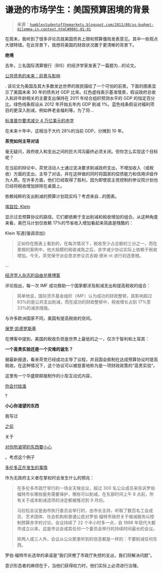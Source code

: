 <!--yml

类别：未分类

日期：2024-05-18 04:18:04

-->

# 谦逊的市场学生：美国预算困境的背景

> 来源：[`humblestudentofthemarkets.blogspot.com/2011/08/us-budget-dilemma-in-context.html#0001-01-01`](https://humblestudentofthemarkets.blogspot.com/2011/08/us-budget-dilemma-in-context.html#0001-01-01)

在周末，我听到了很多评论员就美国债务上限和预算僵局发表意见。其中一些观点大错特错。在此背景下，我想将美国的财政状况置于更清晰的背景下。

**绝境**

去年，三名国际清算银行（BIS）的经济学家发表了一篇题为...的论文。

[公共债务的未来：前景与影响](http://www.bis.org/publ/work300.pdf?noframes=1)

. 该论文为美国及其大多数发达世界的居民描绘了一个可怕的前景。下面的图表显示了美国未来 30 年的债务对 GDP 比率。红色虚线表示基准情景，假设政府总收入和非年龄相关的主要支出保持在 2011 年经合组织预测水平的 GDP 的恒定百分比。绿色线条假设从 2012 年开始五年内 GDP 削减 1%。蓝色线条假设对福利项目的更深入削减，例如养老金福利等。为了将...

[标准普尔要求减少 4 万亿美元的赤字](http://www.foxbusiness.com/markets/2011/07/28/sp-4-trillion-is-only-start/)

在未来十年中，这相当于大约 28%的当前 GDP，分摊到 10 年。

**茶党如何主导对话**

毫无疑问，政府收入和支出之间的巨大鸿沟最终必须关闭。但你怎么实现这个目标呢？

在当前的辩论中，茶党活动人士通过坚决要求削减政府支出，不增加收入（或税收）方面的支出，主导了对话，并在这样做的同时将国家的偿债能力和信用评级作为人质。在许多方面，他们已经取得了胜利，因为即使民主党控制的参议院计划也已经将税收增加排除在桌面上。

依赖纯粹的支出削减的预算计划现实吗？考虑来自...的图表。

[埃兹拉· Klein](http://www.washingtonpost.com/blogs/ezra-klein/post/the-budget-deals-of-reagan-bush-clinton-and-obama-in-one-chart/2011/07/06/gIQA98w11H_blog.html)

显示过去预算协议的路径。它们都依赖于支出削减和税收增加的组合。从这种角度来看，奥巴马计划仅依赖 17%的节省收入增加看起来简直是残酷的：

Klein 写道[强调添加]:

> 正如你在图表上看到的，在每次情况下，税收至少占总额的三分之一，而在里根的案例中，他大规模的税收减免之后，赤字减少协议实际上依赖于税收增加。今天，茶党保守派会恳求参议员吉姆·德米 nt 进行初选里根。

...

[经济学人杂志的自由兑换博客](http://www.economist.com/blogs/freeexchange/2011/07/america%E2%80%99s-debt-ceiling)

评论指出，每一次 IMF 成功救助一个国家都涉及削减支出和提高税收的组合：

> 简单地说，国际货币基金组织（IMF）认为成功的财政整顿，其影响超过 83%的是公共支出削减，而在成功的财政整顿中，税收增长占到 17%至 33%的减赤措施。

与许多欧洲国家不同，美国有提高税收的空间。

[保罗·凯德罗斯基](http://paul.kedrosky.com/archives/2011/07/tax-burdens-around-the-world.html)

在博客中提到，美国的税收负担是世界上最低的之一，仅次于智利和土耳其：

**一个高贵实验还是一个灾难的诞生？**

据最新报道，看来茶党已经成功主导了议程，并且国会抵制在达成预算协议时提高税收。在这种情况下，这个协议可以被慈善地称为是一项财政政策的“高贵实验”。

这里有一个华盛顿邮报制作的小型互动式内容，

[你会付给谁](http://www.washingtonpost.com/wp-srv/special/politics/federal-debt-limit-you-choose-who-gets-paid/)

?

**小心你渴望的东西**

我写过

[之前](http://humblestudentofthemarkets.blogspot.com/2011/07/analyzing-debt-ceiling-impasse.html)

关于

[对你所渴望的东西要小心](http://www.frumforum.com/paybacks-a-bitch)

。考虑这个例子

[多伦多正在发生的事情](http://www.theglobeandmail.com/news/national/toronto/torontos-22-hour-council-meeting-ends-with-one-message-dont-cut-anything/article2114033/page1/)

作为无政府主义者在掌权时会发生什么的预兆：

> 在多伦多市政厅举行的一场全天候会议，超过 300 名公众成员来告诉罗伯·福特市长哪些服务需要保护，哪些可以削减，在东部时间上午 8 点前，所有关于成本削减选项的决定都被推迟到 9 月份。
> 
> 马拉松会议是由市执行委员会举行的，由市长主持，听取了数百名工会成员、艺术团体、社会机构和普通公民对罗伯·福特市政府关于缩减服务以控制预算赤字的讨论。会议持续了 22 个半小时多一点，自 1998 年现代大都市成立以来，这是市议会或其任何一个委员会举行的持续时间最长的会议。
> 
> 除两人或三人外，会议从公众那里听到的信息都是一样的：不要削减任何东西。

罗伯·福特市长选举的承诺是“我们厌倦了市政厅失控的支出，我们将解决问题”。

意识形态者的麻烦在于，当他们获得权力时，他们实际上必须进行治理。
